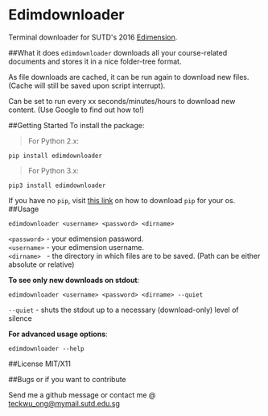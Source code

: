 # Edimdownloader
Terminal downloader for SUTD's 2016 [Edimension](https://www.edimension.sutd.edu.sg). 

##What it does
`edimdownloader` downloads all your course-related documents and stores it in a nice folder-tree format.  

As file downloads are cached, it can be run again to download new files.
(Cache will still be saved upon script interrupt).

Can be set to run every xx seconds/minutes/hours to download new content. (Use Google to find out how to!)



##Getting Started
To install the package:

  >For Python 2.x:
    
    pip install edimdownloader
    
  >For Python 3.x:
  
    pip3 install edimdownloader

  If you have no `pip`, visit [this link](https://pip.pypa.io/en/stable/installing/) on how to download `pip` for your os.
##Usage

    edimdownloader <username> <password> <dirname>

`<password>` - your edimension password.  
`<username>` - your edimension username.    
`<dirname>` &nbsp;  - the directory in which files are to be saved. (Path can be either absolute or relative)


**To see only new downloads on stdout**:

    edimdownloader <username> <password> <dirname> --quiet
    
`--quiet` - shuts the stdout up to a necessary (download-only) level of silence

**For advanced usage options**:
    
    edimdownloader --help

##License
MIT/X11

##Bugs or if you want to contribute

Send me a github message or contact me @ teckwu_ong@mymail.sutd.edu.sg


